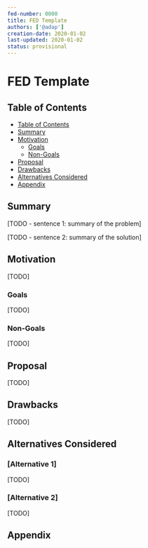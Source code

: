 ```yaml
---
fed-number: 0000
title: FED Template
authors: ['@adap']
creation-date: 2020-01-02
last-updated: 2020-01-02
status: provisional
---
```


# FED Template

## Table of Contents

- [Table of Contents](#table-of-contents)
- [Summary](#summary)
- [Motivation](#motivation)
  - [Goals](#goals)
  - [Non-Goals](#non-goals)
- [Proposal](#proposal)
- [Drawbacks](#drawbacks)
- [Alternatives Considered](#alternatives-considered)
- [Appendix](#appendix)

## Summary

\[TODO - sentence 1: summary of the problem\]

\[TODO - sentence 2: summary of the solution\]

## Motivation

\[TODO\]

### Goals

\[TODO\]

### Non-Goals

\[TODO\]

## Proposal

\[TODO\]

## Drawbacks

\[TODO\]

## Alternatives Considered

### \[Alternative 1\]

\[TODO\]

### \[Alternative 2\]

\[TODO\]

## Appendix
